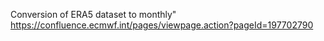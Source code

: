 Conversion of ERA5 dataset to  monthly" https://confluence.ecmwf.int/pages/viewpage.action?pageId=197702790
